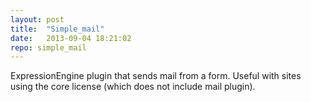 ```yaml
---
layout: post
title:  "Simple_mail"
date:   2013-09-04 18:21:02
repo: simple_mail
---
```


ExpressionEngine plugin that sends mail from a form. Useful with sites using the core license (which does not include mail plugin).
